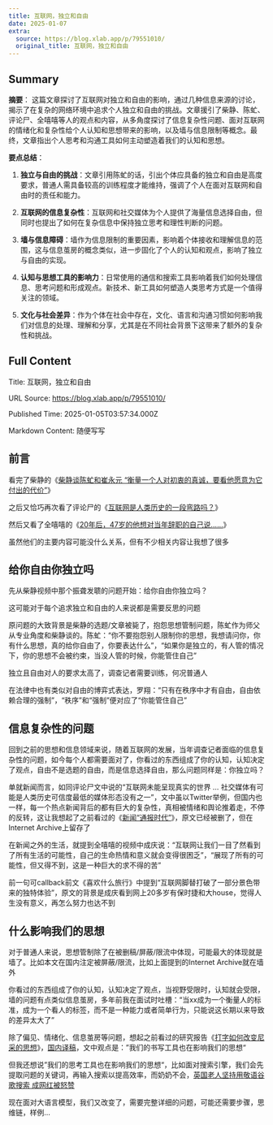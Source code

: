 ```yaml
---
title: 互联网，独立和自由
date: 2025-01-07
extra:
  source: https://blog.xlab.app/p/79551010/
  original_title: 互联网，独立和自由
---
```

## Summary
**摘要**：
这篇文章探讨了互联网对独立和自由的影响，通过几种信息来源的讨论，揭示了在复杂的网络环境中追求个人独立和自由的挑战。文章援引了柴静、陈虻、评论尸、全嘻嘻等人的观点和内容，从多角度探讨了信息复杂性问题、面对互联网的情绪化和复杂性给个人认知和思想带来的影响，以及墙与信息限制等概念。最终，文章指出个人思考和沟通工具如何主动塑造着我们的认知和思想。

**要点总结**：
1. **独立与自由的挑战**：文章引用陈虻的话，引出个体应具备的独立和自由是高度要求，普通人需具备较高的训练程度才能维持，强调了个人在面对互联网和自由时的责任和能力。
   
2. **互联网的信息复杂性**：互联网和社交媒体为个人提供了海量信息选择自由，但同时也提出了如何在复杂信息中保持独立思考和理性判断的问题。
   
3. **墙与信息障碍**：墙作为信息限制的重要因素，影响着个体接收和理解信息的范围，这与信息茧房的概念类似，进一步固化了个人的认知和观点，影响了独立与自由的实现。
   
4. **认知与思想工具的影响力**：日常使用的通信和搜索工具影响着我们如何处理信息、思考问题和形成观点。新技术、新工具如何塑造人类思考方式是一个值得关注的领域。
   
5. **文化与社会差异**：作为个体在社会中存在，文化、语言和沟通习惯如何影响我们对信息的处理、理解和分享，尤其是在不同社会背景下这带来了额外的复杂性和挑战。
## Full Content
Title: 互联网，独立和自由

URL Source: https://blog.xlab.app/p/79551010/

Published Time: 2025-01-05T03:57:34.000Z

Markdown Content:
随便写写

[](https://blog.xlab.app/p/79551010/#%E5%89%8D%E8%A8%80 "前言")前言
---------------------------------------------------------------

看完了柴静的《[柴静谈陈虻和崔永元 “衡量一个人对初衷的真诚，要看他愿意为它付出的代价”](https://www.youtube.com/watch?v=9L60q0fQHu8)》

之后又恰巧再次看了评论尸的《[互联网是人类历史的一段弯路吗？](https://1q43.blog/post/673/)》

然后又看了全嘻嘻的《[20年后，47岁的他想对当年辞职的自己说……](https://www.bilibili.com/video/BV1xA6SYxEoA/)》

虽然他们的主要内容可能没什么关系，但有不少相关内容让我想了很多

[](https://blog.xlab.app/p/79551010/#%E7%BB%99%E4%BD%A0%E8%87%AA%E7%94%B1%E4%BD%A0%E7%8B%AC%E7%AB%8B%E5%90%97 "给你自由你独立吗")给你自由你独立吗
---------------------------------------------------------------------------------------------------------------------------------

先从柴静视频中那个振聋发聩的问题开始：给你自由你独立吗？

这可能对于每个追求独立和自由的人来说都是需要反思的问题

原问题的大致背景是柴静的选题/文章被毙了，抱怨思想管制问题，陈虻作为师父从专业角度和柴静谈的。陈虻：“你不要抱怨别人限制你的思想，我想请问你，你有什么思想，真的给你自由了，你要表达什么”，“如果你是独立的，有人管的情况下，你的思想不会被约束，当没人管的时候，你能管住自己”

独立且自由对人的要求太高了，调查记者需要训练，何况普通人

在法律中也有类似对自由的博弈式表达，罗翔：“只有在秩序中才有自由，自由依赖合理的强制”，“秩序”和“强制”便对应了“你能管住自己”

[](https://blog.xlab.app/p/79551010/#%E4%BF%A1%E6%81%AF%E5%A4%8D%E6%9D%82%E6%80%A7%E7%9A%84%E9%97%AE%E9%A2%98 "信息复杂性的问题")信息复杂性的问题
---------------------------------------------------------------------------------------------------------------------------------

回到之前的思想和信息领域来说，随着互联网的发展，当年调查记者面临的信息复杂性的问题，如今每个人都需要面对了，你看过的东西组成了你的认知，认知决定了观点，自由不是选题的自由，而是信息选择自由，那么问题同样是：你独立吗？

单就新闻而言，如同评论尸文中说的“互联网未能呈现真实的世界 … 社交媒体有可能是人类历史可信度最低的媒体形态没有之一”，文中虽以Twitter举例，但国内也一样，每一个热点新闻背后的都有巨大的复杂性，真相被情绪和舆论推着走，不停的反转，这让我想起了之前看过的《[新闻“通报时代”](https://archive.is/RWSzm)》，原文已经被删了，但在Internet Archive上留存了

在新闻之外的生活，就提到全嘻嘻的视频中成庆说：“互联网让我们一目了然看到了所有生活的可能性，自己的生命热情和意义就会变得很困乏”，“展现了所有的可能性，但又得不到，这是一种巨大的求不得的苦”

前一句可callback前文《喜欢什么旅行》中提到“互联网脚替打破了一部分景色带来的独特体验”，原文的背景是成庆看到网上20多岁有保时捷和大house，觉得人生没有意义，再怎么努力也达不到

[](https://blog.xlab.app/p/79551010/#%E4%BB%80%E4%B9%88%E5%BD%B1%E5%93%8D%E6%88%91%E4%BB%AC%E7%9A%84%E6%80%9D%E6%83%B3 "什么影响我们的思想")什么影响我们的思想
--------------------------------------------------------------------------------------------------------------------------------------------

对于普通人来说，思想管制除了在被删稿/屏蔽/限流中体现，可能最大的体现就是墙了。比如本文在国内注定被屏蔽/限流，比如上面提到的Internet Archive就在墙外

你看过的东西组成了你的认知，认知决定了观点，当视野受限时，认知就会受限，墙的问题有点类似信息茧房，多年前我在面试时吐槽：“当xx成为一个衡量人的标准，成为一个看人的标签，而不是一种能力或者简单行为，只能说这长期以来导致的差异太大了”

除了偏见、情绪化、信息茧房等问题，想起之前看过的研究报告《[打字如何改变尼采的思想](https://thereader.mitpress.mit.edu/how-typing-transformed-nietzsches-consciousness/)》，[国内译稿](https://jandan.net/p/118596#/)，文中观点是：”我们的书写工具也在影响我们的思想“

但我还想说”我们的思考工具也在影响我们的思想“，比如面对搜索引擎，我们会先提取问题的关键词，再输入搜索以提高效率，而奶奶不会，[英国老人坚持用敬语谷歌搜索 成网红被怒赞](https://www.sohu.com/a/83952024_258768)

现在面对大语言模型，我们又改变了，需要完整详细的问题，可能还需要步骤，思维链，样例…

